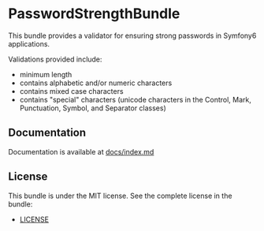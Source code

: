 PasswordStrengthBundle
=============================

This bundle provides a validator for ensuring strong passwords in Symfony6 applications.

Validations provided include:

- minimum length
- contains alphabetic and/or numeric characters
- contains mixed case characters
- contains "special" characters (unicode characters in the Control, Mark, Punctuation, Symbol, and Separator classes)

## Documentation

Documentation is available at [docs/index.md](https://github.com/SimformSolutionsPvtLtd/PasswordStrengthBundle/blob/master/docs/index.md)


## License

This bundle is under the MIT license. See the complete license in the bundle:

- [LICENSE](https://github.com/SimformSolutionsPvtLtd/PasswordStrengthBundle/blob/master/LICENSE)
